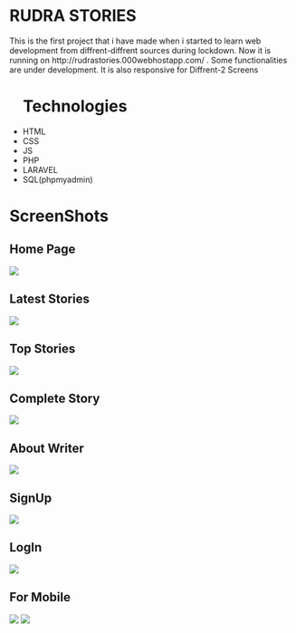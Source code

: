 <h1>RUDRA STORIES</h1>
<p>This is the first project that i have made when i started to learn web development from diffrent-diffrent sources during lockdown. Now it is running on http://rudrastories.000webhostapp.com/ . Some functionalities are under development. It is also responsive for Diffrent-2 Screens</p>
<ul>
<h1>Technologies</h1>
<li>HTML</li>
<li>CSS</li>
<li>JS</li>
<li>PHP</li>
<li>LARAVEL</li>
<li>SQL(phpmyadmin)</li>
</ul>

<h1>ScreenShots</h1>

<h2>Home Page</h2>
<img src='https://user-images.githubusercontent.com/94969888/204739240-a98f42a2-19cc-4495-a4f8-5858fae31b5e.png'/>
<h2>Latest Stories</h2>
<img src='https://user-images.githubusercontent.com/94969888/204739368-d931043d-75ab-45a7-97ab-38335404f711.png'/>
<h2>Top Stories</h2>
<img src='https://user-images.githubusercontent.com/94969888/204739388-be8a7d1e-0687-49f2-8c5b-cd5bef7d0cfe.png'/>
<h2>Complete Story</h2>
<img src='https://user-images.githubusercontent.com/94969888/204754491-7a4f0126-0e9c-448d-89e8-baa0747a925e.png'/>
<h2>About Writer</h2>
<img src='https://user-images.githubusercontent.com/94969888/204754532-bb5dae68-4ef2-4cf8-acc5-0eafb369ceb2.png'/>
<h2>SignUp</h2>
<img src='https://user-images.githubusercontent.com/94969888/204755066-19636310-8140-4a3e-9e13-408a01f8558f.png'/>
<h2>LogIn</h2>
<img src='https://user-images.githubusercontent.com/94969888/204755337-3660f6c8-a9ef-4a07-8697-27e6b670844a.png'/>

<h2>For Mobile</h2>
<img src='https://user-images.githubusercontent.com/94969888/204757763-4c6f587a-4752-400d-b23a-e921d1b69fc2.png'/>
<img src='https://user-images.githubusercontent.com/94969888/204758296-6c693649-0e58-47ca-a82b-0877fe4fe043.png'/>
